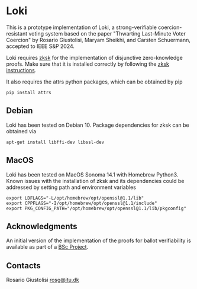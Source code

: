 # Loki
This is a prototype implementation of Loki, a strong-verifiable coercion-resistant voting system based on the paper "Thwarting Last-Minute Voter Coercion" by Rosario Giustolisi, Maryam Sheikhi, and Carsten Schuermann, accepted to IEEE S&P 2024.

Loki requires [zksk](https://github.com/spring-epfl/zksk) for the implementation of disjunctive zero-knowledge proofs. Make sure that it is installed correctly by following the [zksk instructions](https://github.com/spring-epfl/zksk#getting-started).

It also requires the attrs python packages, which can be obtained by pip
```
pip install attrs
```

## Debian
Loki has been tested on Debian 10. Package dependencies for zksk can be obtained via 
```
apt-get install libffi-dev libssl-dev
```

## MacOS

Loki has been tested on MacOS Sonoma 14.1 with Homebrew Python3. Known issues with the installation of zksk and its dependencies could be addressed by setting path and environment variables 
```
export LDFLAGS="-L/opt/homebrew/opt/openssl@1.1/lib"
export CPPFLAGS="-I/opt/homebrew/opt/openssl@1.1/include"
export PKG_CONFIG_PATH="/opt/homebrew/opt/openssl@1.1/lib/pkgconfig"

```

## Acknowledgments
An initial version of the implementation of the proofs for ballot verifiability is available as part of a [BSc Project](https://github.com/Myssenberg/BScProject).

## Contacts
Rosario Giustolisi <rosg@itu.dk>
